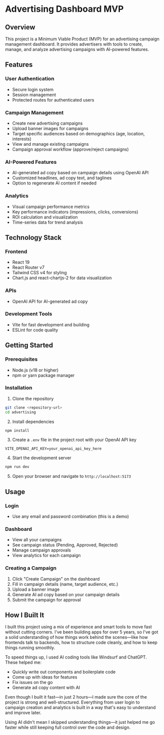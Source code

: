 # Advertising Dashboard MVP

## Overview

This project is a Minimum Viable Product (MVP) for an advertising campaign management dashboard. It provides advertisers with tools to create, manage, and analyze advertising campaigns with AI-powered features.

## Features

### User Authentication
- Secure login system
- Session management
- Protected routes for authenticated users

### Campaign Management
- Create new advertising campaigns
- Upload banner images for campaigns
- Target specific audiences based on demographics (age, location, interests)
- View and manage existing campaigns
- Campaign approval workflow (approve/reject campaigns)

### AI-Powered Features
- AI-generated ad copy based on campaign details using OpenAI API
- Customized headlines, ad copy text, and taglines
- Option to regenerate AI content if needed

### Analytics
- Visual campaign performance metrics
- Key performance indicators (impressions, clicks, conversions)
- ROI calculation and visualization
- Time-series data for trend analysis

## Technology Stack

### Frontend
- React 19
- React Router v7
- Tailwind CSS v4 for styling
- Chart.js and react-chartjs-2 for data visualization

### APIs
- OpenAI API for AI-generated ad copy

### Development Tools
- Vite for fast development and building
- ESLint for code quality

## Getting Started

### Prerequisites
- Node.js (v18 or higher)
- npm or yarn package manager

### Installation

1. Clone the repository
```bash
git clone <repository-url>
cd advertising
```

2. Install dependencies
```bash
npm install
```

3. Create a `.env` file in the project root with your OpenAI API key
```
VITE_OPENAI_API_KEY=your_openai_api_key_here
```

4. Start the development server
```bash
npm run dev
```

5. Open your browser and navigate to `http://localhost:5173`

## Usage

### Login
- Use any email and password combination (this is a demo)

### Dashboard
- View all your campaigns
- See campaign status (Pending, Approved, Rejected)
- Manage campaign approvals
- View analytics for each campaign

### Creating a Campaign
1. Click "Create Campaign" on the dashboard
2. Fill in campaign details (name, target audience, etc.)
3. Upload a banner image
4. Generate AI ad copy based on your campaign details
5. Submit the campaign for approval

## How I Built It

I built this project using a mix of experience and smart tools to move fast without cutting corners. I've been building apps for over 5 years, so I've got a solid understanding of how things work behind the scenes—like how frontends talk to backends, how to structure code cleanly, and how to keep things running smoothly.

To speed things up, I used AI coding tools like Windsurf and ChatGPT. These helped me:

- Quickly write out components and boilerplate code
- Come up with ideas for features
- Fix issues on the go
- Generate ad copy content with AI

Even though I built it fast—in just 2 hours—I made sure the core of the project is strong and well-structured. Everything from user login to campaign creation and analytics is built in a way that's easy to understand and improve later.

Using AI didn't mean I skipped understanding things—it just helped me go faster while still keeping full control over the code and design.
